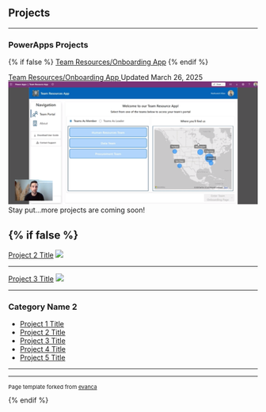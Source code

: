 ## Projects


---

### PowerApps Projects
{% if false %}
[Team Resources/Onboarding App](/pages/TeamResourcesApp) 
{% endif %}
<div class="project-row">
  <a href="/pages/TeamResourcesApp" class="project-link">
    Team Resources/Onboarding App
  </a>
  <span class="project-date">
    Updated March 26, 2025
  </span>
</div>

 <a href="/pages/TeamResourcesApp">
 <img src="images/screenshots/ThumbnailResourceApp.png?raw=true"/>
</a>
Stay put...more projects are coming soon!

{% if false %}
---
[Project 2 Title](/pdf/sample_presentation.pdf)
<img src="images/dummy_thumbnail.jpg?raw=true"/>

---
[Project 3 Title](http://example.com/)
<img src="images/dummy_thumbnail.jpg?raw=true"/>

---

### Category Name 2

- [Project 1 Title](http://example.com/)
- [Project 2 Title](http://example.com/)
- [Project 3 Title](http://example.com/)
- [Project 4 Title](http://example.com/)
- [Project 5 Title](http://example.com/)

---




---
<p style="font-size:11px">Page template forked from <a href="https://github.com/evanca/quick-portfolio">evanca</a></p>
{% endif %}
<!-- Remove above link if you don't want to attibute -->
